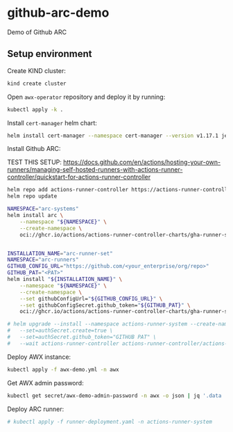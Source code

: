 # github-arc-demo
Demo of Github ARC

## Setup environment

Create KIND cluster:

```bash
kind create cluster
```

Open ``awx-operator`` repository and deploy it by running:

```bash
kubectl apply -k .
```

Install ``cert-manager`` helm chart:

```bash
helm install cert-manager --namespace cert-manager --version v1.17.1 jetstack/cert-manager --create-namespace --set installCRDs=true
```

Install Github ARC:

TEST THIS SETUP: https://docs.github.com/en/actions/hosting-your-own-runners/managing-self-hosted-runners-with-actions-runner-controller/quickstart-for-actions-runner-controller

```bash
helm repo add actions-runner-controller https://actions-runner-controller.github.io/actions-runner-controller
helm repo update

NAMESPACE="arc-systems"
helm install arc \
    --namespace "${NAMESPACE}" \
    --create-namespace \
    oci://ghcr.io/actions/actions-runner-controller-charts/gha-runner-scale-set-controller


INSTALLATION_NAME="arc-runner-set"
NAMESPACE="arc-runners"
GITHUB_CONFIG_URL="https://github.com/<your_enterprise/org/repo>"
GITHUB_PAT="<PAT>"
helm install "${INSTALLATION_NAME}" \
    --namespace "${NAMESPACE}" \
    --create-namespace \
    --set githubConfigUrl="${GITHUB_CONFIG_URL}" \
    --set githubConfigSecret.github_token="${GITHUB_PAT}" \
    oci://ghcr.io/actions/actions-runner-controller-charts/gha-runner-scale-set

# helm upgrade --install --namespace actions-runner-system --create-namespace \
#   --set=authSecret.create=true \
#   --set=authSecret.github_token="GITHUB PAT" \
#   --wait actions-runner-controller actions-runner-controller/actions-runner-controller
```

Deploy AWX instance:

```bash
kubectl apply -f awx-demo.yml -n awx
```

Get AWX admin password:

```bash
kubectl get secret/awx-demo-admin-password -n awx -o json | jq '.data | map_values(@base64d)'
```

Deploy ARC runner:

```bash
# kubectl apply -f runner-deployment.yaml -n actions-runner-system
```
